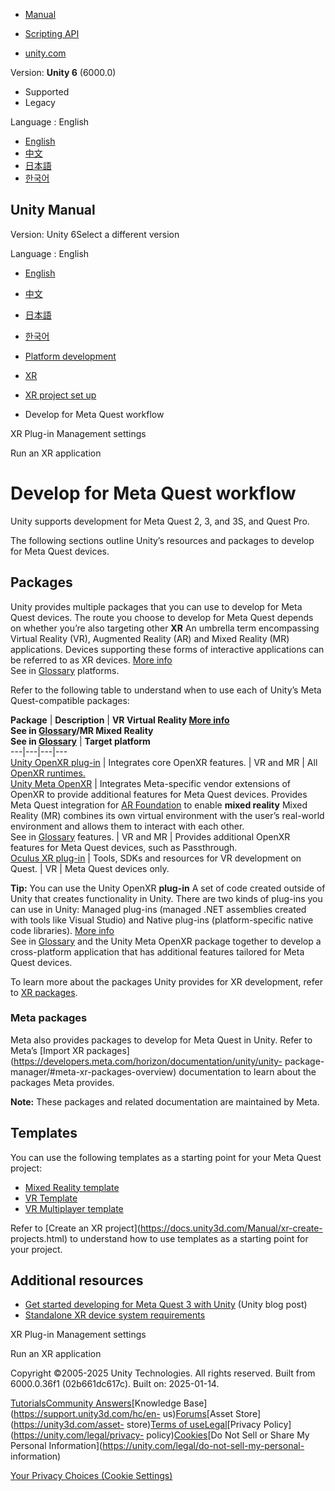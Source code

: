 [](https://docs.unity3d.com)

  * [Manual](../Manual/index.html)
  * [Scripting API](../ScriptReference/index.html)

  * [unity.com](https://unity.com/)

Version: **Unity 6** (6000.0)

  * Supported
  * Legacy

Language : English

  * [English](/Manual/xr-meta-quest-develop.html)
  * [中文](/cn/current/Manual/xr-meta-quest-develop.html)
  * [日本語](/ja/current/Manual/xr-meta-quest-develop.html)
  * [한국어](/kr/current/Manual/xr-meta-quest-develop.html)

[](https://docs.unity3d.com)

## Unity Manual

Version: Unity 6Select a different version

Language : English

  * [English](/Manual/xr-meta-quest-develop.html)
  * [中文](/cn/current/Manual/xr-meta-quest-develop.html)
  * [日本語](/ja/current/Manual/xr-meta-quest-develop.html)
  * [한국어](/kr/current/Manual/xr-meta-quest-develop.html)

  * [Platform development ](PlatformSpecific.html)
  * [XR](XR.html)
  * [XR project set up](configuring-project-for-xr.html)
  * Develop for Meta Quest workflow

[](xr-plugin-management.html)

XR Plug-in Management settings

[](xr-run.html)

Run an XR application

# Develop for Meta Quest workflow

Unity supports development for Meta Quest 2, 3, and 3S, and Quest Pro.

The following sections outline Unity’s resources and packages to develop for
Meta Quest devices.

## Packages

Unity provides multiple packages that you can use to develop for Meta Quest
devices. The route you choose to develop for Meta Quest depends on whether
you’re also targeting other **XR** An umbrella term encompassing Virtual
Reality (VR), Augmented Reality (AR) and Mixed Reality (MR) applications.
Devices supporting these forms of interactive applications can be referred to
as XR devices. [More info](XR.html)  
See in [Glossary](Glossary.html#XR) platforms.

Refer to the following table to understand when to use each of Unity’s Meta
Quest-compatible packages:

**Package** | **Description** | ****VR** Virtual Reality [More info](VROverview.html)  
See in [Glossary](Glossary.html#VR)/**MR** Mixed Reality  
See in [Glossary](Glossary.html#MR)** | **Target platform**  
---|---|---|---  
[Unity OpenXR plug-in](https://docs.unity3d.com/Packages/com.unity.xr.openxr@1.13/manual/index.html) | Integrates core OpenXR features. | VR and MR | All [OpenXR runtimes.](https://docs.unity3d.com/Packages/com.unity.xr.openxr@1.13/manual/index.html#runtimes)  
[Unity Meta OpenXR](https://docs.unity3d.com/Packages/com.unity.xr.meta-openxr@2.0/manual/index.html) | Integrates Meta-specific vendor extensions of OpenXR to provide additional features for Meta Quest devices. Provides Meta Quest integration for [AR Foundation](https://docs.unity3d.com/Packages/com.unity.xr.arfoundation@6.1/manual/index.html) to enable **mixed reality** Mixed Reality (MR) combines its own virtual environment with the user’s real-world environment and allows them to interact with each other.  
See in [Glossary](Glossary.html#MixedReality) features. | VR and MR | Provides additional OpenXR features for Meta Quest devices, such as Passthrough.  
[Oculus XR plug-in](https://docs.unity3d.com/Packages/com.unity.xr.oculus@4.4/manual/index.html) | Tools, SDKs and resources for VR development on Quest. | VR | Meta Quest devices only.  
  
**Tip:** You can use the Unity OpenXR **plug-in** A set of code created
outside of Unity that creates functionality in Unity. There are two kinds of
plug-ins you can use in Unity: Managed plug-ins (managed .NET assemblies
created with tools like Visual Studio) and Native plug-ins (platform-specific
native code libraries). [More info](./plug-ins.html)  
See in [Glossary](Glossary.html#Plug-in) and the Unity Meta OpenXR package
together to develop a cross-platform application that has additional features
tailored for Meta Quest devices.

To learn more about the packages Unity provides for XR development, refer to
[XR packages](xr-support-packages.html).

### Meta packages

Meta also provides packages to develop for Meta Quest in Unity. Refer to
Meta’s [Import XR
packages](https://developers.meta.com/horizon/documentation/unity/unity-
package-manager/#meta-xr-packages-overview) documentation to learn about the
packages Meta provides.

**Note:** These packages and related documentation are maintained by Meta.

## Templates

You can use the following templates as a starting point for your Meta Quest
project:

  * [Mixed Reality template](https://docs.unity3d.com/Packages/com.unity.template.mixed-reality@2.0)
  * [VR Template](https://docs.unity3d.com/Packages/com.unity.template.vr@9.0)
  * [VR Multiplayer template](https://docs.unity3d.com/Packages/com.unity.template.vr-multiplayer@2.0)

Refer to [Create an XR project](https://docs.unity3d.com/Manual/xr-create-
projects.html) to understand how to use templates as a starting point for your
project.

## Additional resources

  * [Get started developing for Meta Quest 3 with Unity](https://unity.com/blog/engine-platform/get-started-developing-for-quest-3-with-unity) (Unity blog post)
  * [Standalone XR device system requirements](system-requirements.html#xr)

[](xr-plugin-management.html)

XR Plug-in Management settings

[](xr-run.html)

Run an XR application

Copyright ©2005-2025 Unity Technologies. All rights reserved. Built from
6000.0.36f1 (02b661dc617c). Built on: 2025-01-14.

[Tutorials](https://learn.unity.com/)[Community
Answers](https://answers.unity3d.com)[Knowledge
Base](https://support.unity3d.com/hc/en-
us)[Forums](https://forum.unity3d.com)[Asset Store](https://unity3d.com/asset-
store)[Terms of
use](https://docs.unity3d.com/Manual/TermsOfUse.html)[Legal](https://unity.com/legal)[Privacy
Policy](https://unity.com/legal/privacy-
policy)[Cookies](https://unity.com/legal/cookie-policy)[Do Not Sell or Share
My Personal Information](https://unity.com/legal/do-not-sell-my-personal-
information)

[Your Privacy Choices (Cookie Settings)](javascript:void\(0\);)


